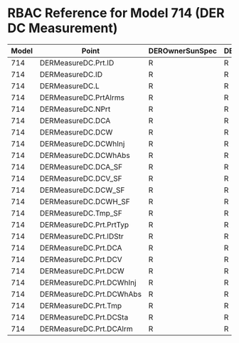 # RBAC Reference for Model 714 (DER DC Measurement)

| Model | Point | DEROwnerSunSpec | DERInstallerSunSpec | DERVendorSunSpec | ServiceProviderSunSpec | GridOperatorSunSpec |
|-------|-------|------------------|---------------------|------------------|------------------------|---------------------|
| 714 | DERMeasureDC.Prt.ID | R | R | R | R | R |
| 714 | DERMeasureDC.ID | R | R | R | R | R |
| 714 | DERMeasureDC.L | R | R | R | R | R |
| 714 | DERMeasureDC.PrtAlrms | R | R | R | R | R |
| 714 | DERMeasureDC.NPrt | R | R | R | R | R |
| 714 | DERMeasureDC.DCA | R | R | R | R | R |
| 714 | DERMeasureDC.DCW | R | R | R | R | R |
| 714 | DERMeasureDC.DCWhInj | R | R | R | R | R |
| 714 | DERMeasureDC.DCWhAbs | R | R | R | R | R |
| 714 | DERMeasureDC.DCA_SF | R | R | R | R | R |
| 714 | DERMeasureDC.DCV_SF | R | R | R | R | R |
| 714 | DERMeasureDC.DCW_SF | R | R | R | R | R |
| 714 | DERMeasureDC.DCWH_SF | R | R | R | R | R |
| 714 | DERMeasureDC.Tmp_SF | R | R | R | R | R |
| 714 | DERMeasureDC.Prt.PrtTyp | R | R | R | R | R |
| 714 | DERMeasureDC.Prt.IDStr | R | R | R | R | R |
| 714 | DERMeasureDC.Prt.DCA | R | R | R | R | R |
| 714 | DERMeasureDC.Prt.DCV | R | R | R | R | R |
| 714 | DERMeasureDC.Prt.DCW | R | R | R | R | R |
| 714 | DERMeasureDC.Prt.DCWhInj | R | R | R | R | R |
| 714 | DERMeasureDC.Prt.DCWhAbs | R | R | R | R | R |
| 714 | DERMeasureDC.Prt.Tmp | R | R | R | R | R |
| 714 | DERMeasureDC.Prt.DCSta | R | R | R | R | R |
| 714 | DERMeasureDC.Prt.DCAlrm | R | R | R | R | R |
